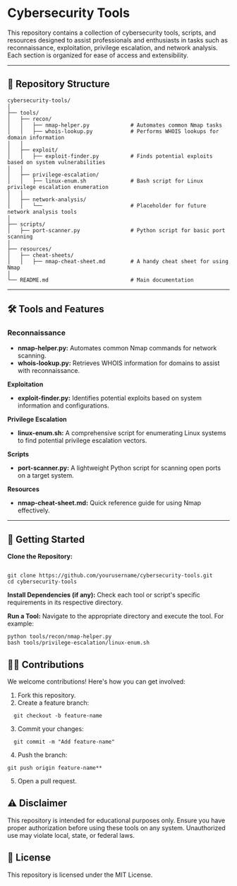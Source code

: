 # Cybersecurity Tools

This repository contains a collection of cybersecurity tools, scripts, and resources designed to assist professionals and enthusiasts in tasks such as reconnaissance, exploitation, privilege escalation, and network analysis. Each section is organized for ease of access and extensibility.

---

## 📂 Repository Structure

```plaintext
cybersecurity-tools/
│
├── tools/
│   ├── recon/
│   │   ├── nmap-helper.py             # Automates common Nmap tasks
│   │   ├── whois-lookup.py            # Performs WHOIS lookups for domain information
│   │
│   ├── exploit/
│   │   ├── exploit-finder.py          # Finds potential exploits based on system vulnerabilities
│   │
│   ├── privilege-escalation/
│   │   ├── linux-enum.sh              # Bash script for Linux privilege escalation enumeration
│   │
│   ├── network-analysis/
│   │   └──                            # Placeholder for future network analysis tools
│
├── scripts/
│   ├── port-scanner.py                # Python script for basic port scanning
│
├── resources/
│   ├── cheat-sheets/
│   │   ├── nmap-cheat-sheet.md        # A handy cheat sheet for using Nmap
│
└── README.md                          # Main documentation

```
---

## 🛠️ Tools and Features


### **Reconnaissance**
- **nmap-helper.py:** Automates common Nmap commands for network scanning.
- **whois-lookup.py:** Retrieves WHOIS information for domains to assist with reconnaissance.

**Exploitation**
- **exploit-finder.py:** Identifies potential exploits based on system information and configurations.

**Privilege Escalation**
- **linux-enum.sh:** A comprehensive script for enumerating Linux systems to find potential privilege escalation vectors.

**Scripts**
- **port-scanner.py:** A lightweight Python script for scanning open ports on a target system.

**Resources**
- **nmap-cheat-sheet.md:** Quick reference guide for using Nmap effectively.

---

## 🚀 Getting Started
**Clone the Repository:**
```

git clone https://github.com/yourusername/cybersecurity-tools.git
cd cybersecurity-tools
```
**Install Dependencies (if any):** Check each tool or script's specific requirements in its respective directory.

**Run a Tool:** Navigate to the appropriate directory and execute the tool. For example:
```
python tools/recon/nmap-helper.py
bash tools/privilege-escalation/linux-enum.sh
```
## 🧑‍💻 Contributions
We welcome contributions! Here's how you can get involved:

1. Fork this repository.
2. Create a feature branch:

```
  git checkout -b feature-name
```

3. Commit your changes:

```
  git commit -m "Add feature-name"
```

4. Push the branch:
   
  ```
  git push origin feature-name**
```
  
5. Open a pull request.

## ⚠️ Disclaimer
This repository is intended for educational purposes only. Ensure you have proper authorization before using these tools on any system. Unauthorized use may violate local, state, or federal laws.

## 📜 License
This repository is licensed under the MIT License.

